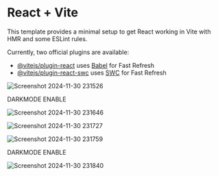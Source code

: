 # React + Vite

This template provides a minimal setup to get React working in Vite with HMR and some ESLint rules.

Currently, two official plugins are available:

- [@vitejs/plugin-react](https://github.com/vitejs/vite-plugin-react/blob/main/packages/plugin-react/README.md) uses [Babel](https://babeljs.io/) for Fast Refresh
- [@vitejs/plugin-react-swc](https://github.com/vitejs/vite-plugin-react-swc) uses [SWC](https://swc.rs/) for Fast Refresh

![Screenshot 2024-11-30 231526](https://github.com/user-attachments/assets/1e27984d-0fb3-4fb2-b476-767431ab1eef)

DARKMODE ENABLE

![Screenshot 2024-11-30 231646](https://github.com/user-attachments/assets/71d4568c-7cab-4fd5-af34-cb73ce5d8699)

![Screenshot 2024-11-30 231727](https://github.com/user-attachments/assets/49e6d028-af5c-46ce-b3bf-21564d6812d9)

![Screenshot 2024-11-30 231759](https://github.com/user-attachments/assets/ae85c53b-bac4-4b66-a4c0-f5fcd6f809f0)

DARKMODE ENABLE

![Screenshot 2024-11-30 231840](https://github.com/user-attachments/assets/61f243bf-bdeb-46cc-9696-247b3ea87db6)
